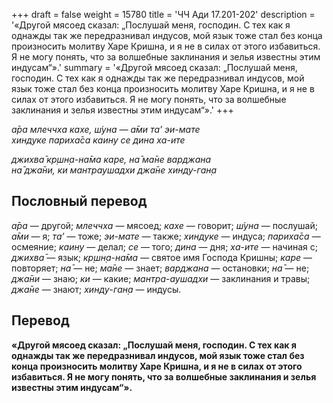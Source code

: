 +++
draft = false
weight = 15780
title = 'ЧЧ Ади 17.201-202'
description = '«Другой мясоед сказал: „Послушай меня, господин. С тех как я однажды так же передразнивал индусов, мой язык тоже стал без конца произносить молитву Харе Кришна, и я не в силах от этого избавиться. Я не могу понять, что за волшебные заклинания и зелья известны этим индусам“».'
summary = '«Другой мясоед сказал: „Послушай меня, господин. С тех как я однажды так же передразнивал индусов, мой язык тоже стал без конца произносить молитву Харе Кришна, и я не в силах от этого избавиться. Я не могу понять, что за волшебные заклинания и зелья известны этим индусам“».'
+++

_а̄ра млеччха кахе, ш́уна — а̄ми та’ эи-мате  
хиндуке париха̄са каину се дина ха-ите_

_джихва̄ кр̣шн̣а-на̄ма каре, на̄ ма̄не варджана  
на̄ джа̄ни, ки мантраушадхи джа̄не хинду-ган̣а_

## Пословный перевод

_а̄ра_ — другой; _млеччха_ — мясоед; _кахе_ — говорит; _ш́уна_ — послушай; _а̄ми_ — я; _та’_ — тоже; _эи_\-_мате_ — также; _хиндуке_ — индуса; _париха̄са_ — осмеяние; _каину_ — делал; _се_ — того; _дина_ — дня; _ха_\-_ите_ — начиная с; _джихва̄_ — язык; _кр̣шн̣а_\-_на̄ма_ — святое имя Господа Кришны; _каре_ — повторяет; _на̄_ — не; _ма̄не_ — знает; _варджана_ — остановки; _на̄_ — не; _джа̄ни_ — знаю; _ки_ — какие; _мантра_\-_аушадхи_ — заклинания и травы; _джа̄не_ — знают; _хинду_\-_ган̣а_ — индусы.

## Перевод

**«Другой мясоед сказал: „Послушай меня, господин. С тех как я однажды так же передразнивал индусов, мой язык тоже стал без конца произносить молитву Харе Кришна, и я не в силах от этого избавиться. Я не могу понять, что за волшебные заклинания и зелья известны этим индусам“».**
